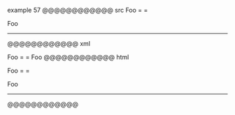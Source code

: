 example 57
@@@@@@@@@@@@ src
Foo
= =

Foo
--- -
@@@@@@@@@@@@ xml
<?xml version="1.0" encoding="UTF-8"?>
<!DOCTYPE document SYSTEM "CommonMark.dtd">
<document xmlns="http://commonmark.org/xml/1.0">
  <paragraph>
    <text>Foo</text>
    <softbreak />
    <text>= =</text>
  </paragraph>
  <paragraph>
    <text>Foo</text>
  </paragraph>
  <thematic_break />
</document>
@@@@@@@@@@@@ html
<p>Foo
= =</p>
<p>Foo</p>
<hr />
@@@@@@@@@@@@
